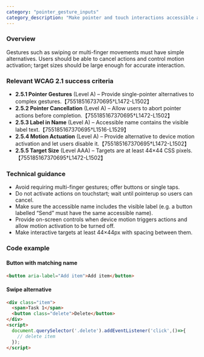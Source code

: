 ```yaml
---
category: "pointer_gesture_inputs"
category_description: "Make pointer and touch interactions accessible and provide alternatives."
---
```


### Overview

Gestures such as swiping or multi-finger movements must have simple alternatives. Users should be able to cancel actions and control motion activation; target sizes should be large enough for accurate interaction.

### Relevant WCAG 2.1 success criteria

- **2.5.1 Pointer Gestures** (Level A) – Provide single-pointer alternatives to complex gestures.【755185167370695†L1472-L1502】
- **2.5.2 Pointer Cancellation** (Level A) – Allow users to abort pointer actions before completion.【755185167370695†L1472-L1502】
- **2.5.3 Label in Name** (Level A) – Accessible name contains the visible label text.【755185167370695†L1516-L1529】
- **2.5.4 Motion Actuation** (Level A) – Provide alternative to device motion activation and let users disable it.【755185167370695†L1472-L1502】
- **2.5.5 Target Size** (Level AAA) – Targets are at least 44×44 CSS pixels.【755185167370695†L1472-L1502】

### Technical guidance

* Avoid requiring multi-finger gestures; offer buttons or single taps.  
* Do not activate actions on touchstart; wait until pointerup so users can cancel.  
* Make sure the accessible name includes the visible label (e.g. a button labelled “Send” must have the same accessible name).  
* Provide on-screen controls when device motion triggers actions and allow motion activation to be turned off.  
* Make interactive targets at least 44×44px with spacing between them.

### Code example

#### Button with matching name
```html
<button aria-label="Add item">Add item</button>
```

#### Swipe alternative
```html
<div class="item">
  <span>Task 1</span>
  <button class="delete">Delete</button>
</div>
<script>
  document.querySelector('.delete').addEventListener('click',()=>{
    // delete item
  });
</script>
```
